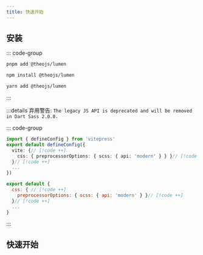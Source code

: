 ```yaml
---
title: 快速开始
---
```


## 安装

::: code-group

```sh [pnpm]
pnpm add @theojs/lumen
```

```sh [npm]
npm install @theojs/lumen
```

```sh [yarn]
yarn add @theojs/lumen
```

:::

:::details 弃用警告: `The legacy JS API is deprecated and will be removed in Dart Sass 2.0.0.`

::: code-group

```ts [config.ts]
import { defineConfig } from 'vitepress'
export default defineConfig({
  vite: {// [!code ++]
    css: { preprocessorOptions: { scss: { api: 'modern' } } }// [!code ++]
  }// [!code ++]
  ...
})
```

```js [vite.config.js]
export default {
  css: { // [!code ++]
    preprocessorOptions: { scss: { api: 'modern' } }// [!code ++]
  }// [!code ++]
  ...
}
```

:::

## 快速开始

<BoxCube
  :items="[
    {
      name: '导入主题',
      link: 'theme',
      icon: 'mdi:palette',
      color: '#f39c12'
    },
    {
      name: '首页公告栏',
      link: 'Announcement',
      icon: 'mdi:bullhorn',
      color: '#e74c3c'
    },
    {
      name: '首页下划线',
      link: 'HomeUnderline',
      icon: 'mdi:format-underline',
      color: '#3498db'
    },
    {
      name: '页脚配置',
      link: 'HomeFooter',
      icon: 'mdi:cog',
      color: '#2ecc71'
    },
    {
      name: '侧边栏链接',
      link: 'DocAsideLogo',
      icon: 'mdi:view-list',
      color: '#9b59b6'
    },
    {
      name: '视频组件',
      link: 'DocVideoLink',
      icon: 'mdi:video',
      color: '#e67e22'
    },
    {
      name: '链接卡片',
      link: 'LinkCard',
      icon: 'mdi:credit-card',
      color: '#1abc9c'
    },
    {
      name: '页面分享按钮',
      link: 'ShareButton',
      icon: 'mdi:share',
      color: '#3498db'
    },
    {
      name: '图片描述',
      link: 'Image-description',
      icon: 'mdi:image-filter',
      color: '#2ecc71'
    },
    {
      name: 'Twikoo 评论',
      link: 'DocTwikoo',
      icon: 'mdi:comment-text-multiple',
      color: '#3498db'
    },
    {
      name: '站点统计',
      link: 'analytics',
      icon: 'mdi:chart-box',
      color: '#3498db'
    }
  ]"
/>
